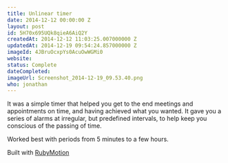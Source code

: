 ```yaml
---
title: Unlinear timer
date: 2014-12-12 00:00:00 Z
layout: post
id: 5H70x695UQk8qieA6AiQ2Y
createdAt: 2014-12-12 11:03:25.007000000 Z
updatedAt: 2014-12-19 09:54:24.857000000 Z
imageId: 4JBruOcxpYs0AcuOwWGMi0
website: 
status: Complete
dateCompleted: 
imageUrl: Screenshot_2014-12-19_09.53.40.png
who: jonathan
---
```


It was a simple timer that helped you get to the end meetings and appointments on time, and having achieved what you wanted. It gave you a series of alarms at irregular, but predefined intervals, to help keep you conscious of the passing of time.

Worked best with periods from 5 minutes to a few hours.

Built with [RubyMotion](http://www.rubymotion.com)